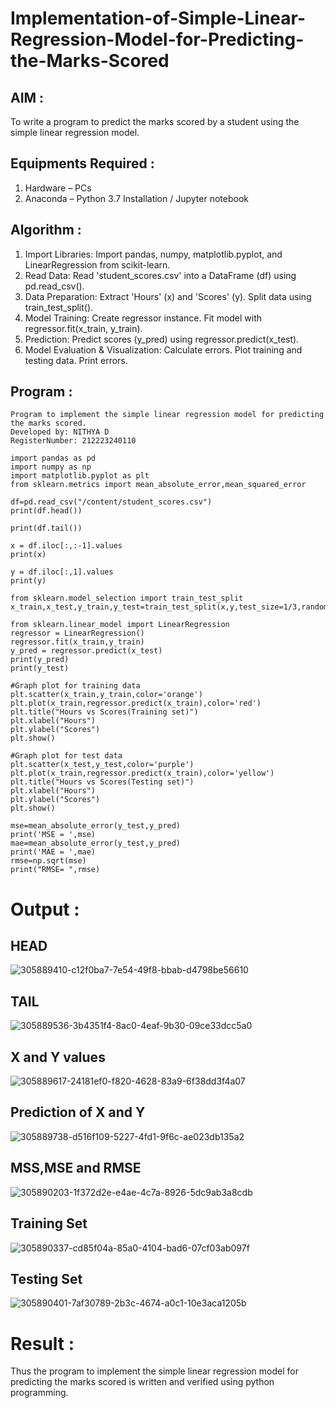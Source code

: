 # Implementation-of-Simple-Linear-Regression-Model-for-Predicting-the-Marks-Scored

## AIM :
To write a program to predict the marks scored by a student using the simple linear regression model.

## Equipments Required :
1. Hardware – PCs
2. Anaconda – Python 3.7 Installation / Jupyter notebook

## Algorithm :
1. Import Libraries: Import pandas, numpy, matplotlib.pyplot, and LinearRegression from scikit-learn.
2. Read Data: Read 'student_scores.csv' into a DataFrame (df) using pd.read_csv().
3. Data Preparation: Extract 'Hours' (x) and 'Scores' (y). Split data using train_test_split().
4. Model Training: Create regressor instance. Fit model with regressor.fit(x_train, y_train).
5. Prediction: Predict scores (y_pred) using regressor.predict(x_test).
6. Model Evaluation & Visualization: Calculate errors. Plot training and testing data. Print errors.

## Program :
```
Program to implement the simple linear regression model for predicting the marks scored.
Developed by: NITHYA D
RegisterNumber: 212223240110

import pandas as pd
import numpy as np
import matplotlib.pyplot as plt
from sklearn.metrics import mean_absolute_error,mean_squared_error

df=pd.read_csv("/content/student_scores.csv")
print(df.head())

print(df.tail())

x = df.iloc[:,:-1].values
print(x)

y = df.iloc[:,1].values
print(y)

from sklearn.model_selection import train_test_split
x_train,x_test,y_train,y_test=train_test_split(x,y,test_size=1/3,random_state=0)

from sklearn.linear_model import LinearRegression
regressor = LinearRegression()
regressor.fit(x_train,y_train)
y_pred = regressor.predict(x_test)
print(y_pred)
print(y_test)

#Graph plot for training data
plt.scatter(x_train,y_train,color='orange')
plt.plot(x_train,regressor.predict(x_train),color='red')
plt.title("Hours vs Scores(Training set)")
plt.xlabel("Hours")
plt.ylabel("Scores")
plt.show()

#Graph plot for test data
plt.scatter(x_test,y_test,color='purple')
plt.plot(x_train,regressor.predict(x_train),color='yellow')
plt.title("Hours vs Scores(Testing set)")
plt.xlabel("Hours")
plt.ylabel("Scores")
plt.show()

mse=mean_absolute_error(y_test,y_pred)
print('MSE = ',mse)
mae=mean_absolute_error(y_test,y_pred)
print('MAE = ',mae)
rmse=np.sqrt(mse)
print("RMSE= ",rmse) 
```

# Output :
## HEAD
![305889410-c12f0ba7-7e54-49f8-bbab-d4798be56610](https://github.com/Praveenkumar2004-dev/Implementation-of-Simple-Linear-Regression-Model-for-Predicting-the-Marks-Scored/assets/119559827/c115df3d-f117-49ba-830c-b06a121995f8)

## TAIL
![305889536-3b4351f4-8ac0-4eaf-9b30-09ce33dcc5a0](https://github.com/Praveenkumar2004-dev/Implementation-of-Simple-Linear-Regression-Model-for-Predicting-the-Marks-Scored/assets/119559827/4e2bfe00-267e-44da-a9d1-a12d8c1c9cb8)

## X and Y values
![305889617-24181ef0-f820-4628-83a9-6f38dd3f4a07](https://github.com/Praveenkumar2004-dev/Implementation-of-Simple-Linear-Regression-Model-for-Predicting-the-Marks-Scored/assets/119559827/52c4fb75-2ee5-4e91-94c7-db6bc61491ba)

## Prediction of X and Y
![305889738-d516f109-5227-4fd1-9f6c-ae023db135a2](https://github.com/Praveenkumar2004-dev/Implementation-of-Simple-Linear-Regression-Model-for-Predicting-the-Marks-Scored/assets/119559827/23e73859-a5da-4354-8bf5-0ce0dbac10cc)

## MSS,MSE and RMSE
![305890203-1f372d2e-e4ae-4c7a-8926-5dc9ab3a8cdb](https://github.com/Praveenkumar2004-dev/Implementation-of-Simple-Linear-Regression-Model-for-Predicting-the-Marks-Scored/assets/119559827/b68ce3fe-410d-4e93-ba4a-5ea872ecf5cc)

## Training Set
![305890337-cd85f04a-85a0-4104-bad6-07cf03ab097f](https://github.com/Praveenkumar2004-dev/Implementation-of-Simple-Linear-Regression-Model-for-Predicting-the-Marks-Scored/assets/119559827/e667bc3b-d584-48e3-8f33-513e69c11b1a)

## Testing Set
![305890401-7af30789-2b3c-4674-a0c1-10e3aca1205b](https://github.com/Praveenkumar2004-dev/Implementation-of-Simple-Linear-Regression-Model-for-Predicting-the-Marks-Scored/assets/119559827/d00c2bbf-a8c2-4d7c-87a0-ba108ddf5f82)

# Result :
Thus the program to implement the simple linear regression model for predicting the marks scored is written and verified using python programming.
